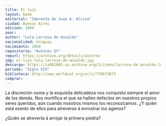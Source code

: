 ```yaml
---
title: El lujo
layout: book
editorial: "Imprenta de Juan A. Alsina"
ciudad: Buenos Aires
edicion: 1889
year: 
author: "Lola Larrosa de Ansaldo"
nacionalidad: Uruguay
nacimiento: 1859
repositorio: "Autores UY"
repurl: https://archive.org/details/autores
img: el-lujo-lola-larrosa-de-ansaldo.jpg
descarga: https://ia801805.us.archive.org/1/items/larrosa-de-ansaldo-lola-los-esposos/El%20lujo%20-%20Lola%20Larrosa%20de%20Ansaldo.pdf
periodo: "Siglo XIX"
biblioteca: http://www.worldcat.org/oclc/778673073
comprar: 
---
```

 

La discreción suma y la esquisita delicadeza nos conquista siempre el amor de los demás. Nos mortifica el que se hallen defectos en nuestros propios seres queridos, aún cuando  nosotros mismos los reconozcamos.  ¿Y quién está exento de ellos para  atreverse á enrostrar los ágenos? 

¿Quién se atreverla á arrojar la primera piedra? 
